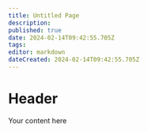 ```yaml
---
title: Untitled Page
description: 
published: true
date: 2024-02-14T09:42:55.705Z
tags: 
editor: markdown
dateCreated: 2024-02-14T09:42:55.705Z
---
```


# Header
Your content here